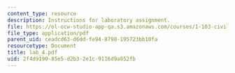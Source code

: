 ```yaml
---
content_type: resource
description: Instructions for laboratory assignment.
file: https://ol-ocw-studio-app-qa.s3.amazonaws.com/courses/1-103-civil-engineering-materials-laboratory-spring-2004/2f4d919085e5d2b32e1c9116d9a852fb_lab_4.pdf
file_type: application/pdf
parent_uid: ceadcd63-d6dd-fe94-8798-195723bb10fa
resourcetype: Document
title: lab_4.pdf
uid: 2f4d9190-85e5-d2b3-2e1c-9116d9a852fb
---
```

